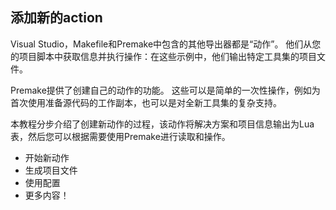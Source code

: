 ## 添加新的action

Visual Studio，Makefile和Premake中包含的其他导出器都是“动作”。 他们从您的项目脚本中获取信息并执行操作：在这些示例中，他们输出特定工具集的项目文件。

Premake提供了创建自己的动作的功能。 这些可以是简单的一次性操作，例如为首次使用准备源代码的工作副本，也可以是对全新工具集的复杂支持。

本教程分步介绍了创建新动作的过程，该动作将解决方案和项目信息输出为Lua表，然后您可以根据需要使用Premake进行读取和操作。

- 开始新动作
- 生成项目文件
- 使用配置
- 更多内容！